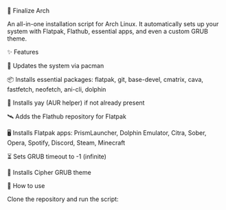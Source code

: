 🌌 Finalize Arch

An all-in-one installation script for Arch Linux.
It automatically sets up your system with Flatpak, Flathub, essential apps, and even a custom GRUB theme.

✨ Features

🔄 Updates the system via pacman

📦 Installs essential packages: flatpak, git, base-devel, cmatrix, cava, fastfetch, neofetch, ani-cli, dolphin

🚀 Installs yay (AUR helper) if not already present

🛰️ Adds the Flathub repository for Flatpak

🖥️ Installs Flatpak apps: PrismLauncher, Dolphin Emulator, Citra, Sober, Opera, Spotify, Discord, Steam, Minecraft

⏳ Sets GRUB timeout to -1 (infinite)

🎨 Installs Cipher GRUB theme

🔧 How to use

Clone the repository and run the script:
